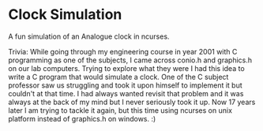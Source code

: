 # Clock Simulation

A fun simulation of an Analogue clock in ncurses.

Trivia: While going through my engineering course in year 2001 with C programming as one of the subjects, I came across conio.h and graphics.h on our lab computers. Trying to explore what they were I had this idea to write a C program that would simulate a clock. One of the C subject professor saw us struggling and took it upon himself to implement it but couldn't at that time. I had always wanted revisit that problem and it was always at the back of my mind but I never seriously took it up. Now 17 years later I am trying to tackle it again, but this time using ncurses on unix platform instead of graphics.h on windows. :)

